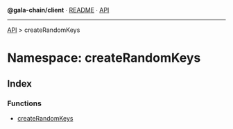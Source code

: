 **@gala-chain/client** ∙ [README](../../README.md) ∙ [API](../../exports.md)

***

[API](../../exports.md) > createRandomKeys

# Namespace: createRandomKeys

## Index

### Functions

- [createRandomKeys](functions/createRandomKeys.md)
